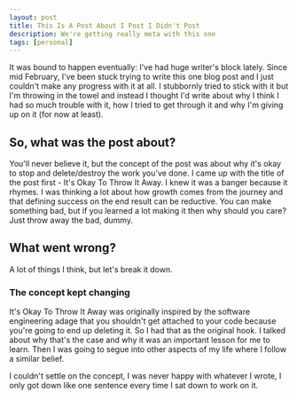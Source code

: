 ```yaml
---
layout: post
title: This Is A Post About I Post I Didn't Post
description: We're getting really meta with this one
tags: [personal]
---
```

It was bound to happen eventually: I've had huge writer's block lately. Since mid February, I've been stuck trying to write this one blog post and I just couldn't make any progress with it at all. I stubbornly tried to stick with it but I'm throwing in the towel and instead I thought I'd write about why I think I had so much trouble with it, how I tried to get through it and why I'm giving up on it (for now at least).


## So, what was the post about?
You'll never believe it, but the concept of the post was about why it's okay to stop and delete/destroy the work you've done. I came up with the title of the post first - It's Okay To Throw It Away. I knew it was a banger because it rhymes. I was thinking a lot about how growth comes from the journey and that defining success on the end result can be reductive. You can make something bad, but if you learned a lot making it then why should you care? Just throw away the bad, dummy. 


## What went wrong?
A lot of things I think, but let's break it down.

### The concept kept changing
It's Okay To Throw It Away was originally inspired by the software engineering adage that you shouldn't get attached to your code because you're going to end up deleting it. So I had that as the original hook. I talked about why that's the case and why it was an important lesson for me to learn. Then I was going to segue into other aspects of my life where I follow a similar belief. 



I couldn't settle on the concept, I was never happy with whatever I wrote, I only got down like one sentence every time I sat down to work on it.